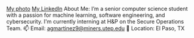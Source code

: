 
[My photo](./AM.jpeg)
[My LinkedIn](https://www.linkedin.com/in/angelagmartinez)
About Me: I’m a senior computer science student with a passion for machine learning, software engineering, and cybersecurity. I'm currently interning at H&P on the Secure Operations Team.
📫 Email: agmartinez9@miners.utep.edu
📍 Location: El Paso, TX

